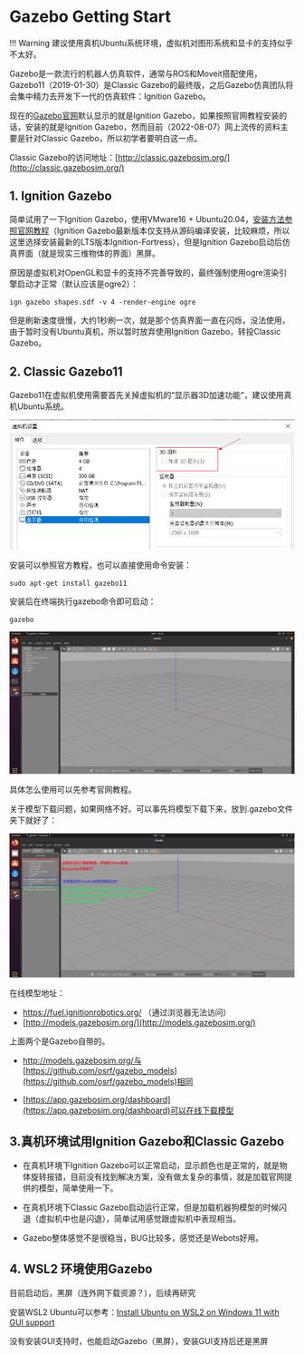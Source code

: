 # Gazebo Getting Start

!!! Warning
    建议使用真机Ubuntu系统环境，虚拟机对图形系统和显卡的支持似乎不太好。

Gazebo是一款流行的机器人仿真软件，通常与ROS和Moveit搭配使用，Gazebo11（2019-01-30）是Classic Gazebo的最终版，之后Gazebo仿真团队将会集中精力去开发下一代的仿真软件：Ignition Gazebo。

现在的[Gazebo官网](https://gazebosim.org/)默认显示的就是Ignition Gazebo，如果按照官网教程安装的话，安装的就是Ignition Gazebo，然而目前（2022-08-07）网上流传的资料主要是针对Classic Gazebo，所以初学者要明白这一点。

Classic Gazebo的访问地址：[http://classic.gazebosim.org/](http://classic.gazebosim.org/)


## 1. Ignition Gazebo

简单试用了一下Ignition Gazebo，使用VMware16 + Ubuntu20.04，[安装方法参照官网教程](https://gazebosim.org/docs/fortress/install_ubuntu)（Ignition Gazebo最新版本仅支持从源码编译安装，比较麻烦，所以这里选择安装最新的LTS版本Ignition-Fortress），但是Ignition Gazebo启动后仿真界面（就是现实三维物体的界面）黑屏。

原因是虚拟机对OpenGL和显卡的支持不完善导致的，最终强制使用ogre渲染引擎启动才正常（默认应该是ogre2）：

```
ign gazebo shapes.sdf -v 4 -render-engine ogre
```

但是刷新速度很慢，大约1秒刷一次，就是那个仿真界面一直在闪烁，没法使用，由于暂时没有Ubuntu真机，所以暂时放弃使用Ignition Gazebo，转投Classic Gazebo。

## 2. Classic Gazebo11

Gazebo11在虚拟机使用需要首先关掉虚拟机的“显示器3D加速功能”，建议使用真机Ubuntu系统。

![](./img/vmware_display_3D.png)


安装可以参照官方教程，也可以直接使用命令安装：

```
sudo apt-get install gazebo11
```

安装后在终端执行gazebo命令即可启动：

```
gazebo
```

![](./img/gazebo.png)

具体怎么使用可以先参考官网教程。

关于模型下载问题，如果网络不好。可以事先将模型下载下来，放到.gazebo文件夹下就好了：

![](./img/gazebo_models.png)

在线模型地址：
* https://fuel.ignitionrobotics.org/ （通过浏览器无法访问）
* [http://models.gazebosim.org/](http://models.gazebosim.org/)

上面两个是Gazebo自带的。

* http://models.gazebosim.org/与[https://github.com/osrf/gazebo_models](https://github.com/osrf/gazebo_models)相同

* [https://app.gazebosim.org/dashboard](https://app.gazebosim.org/dashboard)可以在线下载模型

## 3.真机环境试用Ignition Gazebo和Classic Gazebo

* 在真机环境下Ignition Gazebo可以正常启动，显示颜色也是正常的，就是物体旋转报错，目前没有找到解决方案，没有做太复杂的事情，就是加载官网提供的模型，简单使用一下。

* 在真机环境下Classic Gazebo启动运行正常，但是加载机器狗模型的时候闪退（虚拟机中也是闪退），简单试用感觉跟虚拟机中表现相当。

* Gazebo整体感觉不是很稳当，BUG比较多，感觉还是Webots好用。

## 4. WSL2 环境使用Gazebo

目前启动后，黑屏（连外网下载资源？），后续再研究

安装WSL2 Ubuntu可以参考：[Install Ubuntu on WSL2 on Windows 11 with GUI support](https://ubuntu.com/tutorials/install-ubuntu-on-wsl2-on-windows-11-with-gui-support#1-overview)

没有安装GUI支持时，也能启动Gazebo（黑屏），安装GUI支持后还是黑屏